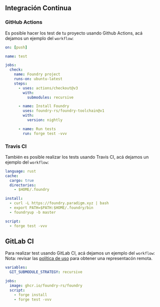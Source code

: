 ## Integración Continua

### GitHub Actions

Es posible hacer los test de tu proyecto usando Github Actions, acá dejamos un ejemplo del `workflow`:

```yml
on: [push]

name: test

jobs:
  check:
    name: Foundry project
    runs-on: ubuntu-latest
    steps:
      - uses: actions/checkout@v3
        with:
          submodules: recursive

      - name: Install Foundry
        uses: foundry-rs/foundry-toolchain@v1
        with:
          version: nightly

      - name: Run tests
        run: forge test -vvv
```

### Travis CI
También es posible realizar los tests usando Travis CI, acá dejamos un ejemplo del `workflow`:

```yml
language: rust
cache:
  cargo: true
  directories:
    - $HOME/.foundry

install:
  - curl -L https://foundry.paradigm.xyz | bash
  - export PATH=$PATH:$HOME/.foundry/bin
  - foundryup -b master

script:
  - forge test -vvv
```

## GitLab CI

Para realizar test usando GitLab CI, acá dejamos un ejemplo del `workflow`:
Nota: revisar las [política de uso](https://docs.gitlab.com/runner/executors/docker.html#how-pull-policies-work) para obtener una representacón remota.

```yml
variables:
  GIT_SUBMODULE_STRATEGY: recursive

jobs:
  image: ghcr.io/foundry-rs/foundry
  script:
    - forge install
    - forge test -vvv
```
